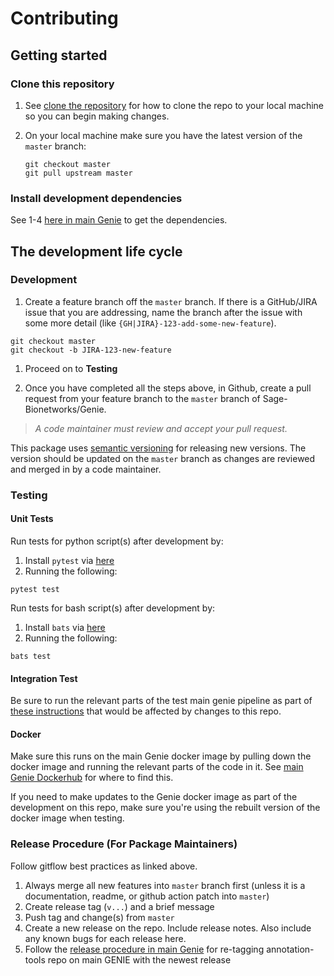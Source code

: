 # Contributing

## Getting started

### Clone this repository
1. See [clone the repository](https://help.github.com/articles/cloning-a-repository/) for how to clone the repo to your local machine so you can begin making changes.
1. On your local machine make sure you have the latest version of the `master` branch:

    ```
    git checkout master
    git pull upstream master
    ```

### Install development dependencies

See 1-4 [here in main Genie](https://github.com/Sage-Bionetworks/Genie#developing-locally) to get the dependencies.

## The development life cycle

### Development

1. Create a feature branch off the `master` branch. If there is a GitHub/JIRA issue that you are addressing, name the branch after the issue with some more detail (like `{GH|JIRA}-123-add-some-new-feature`).

```
git checkout master
git checkout -b JIRA-123-new-feature
```

1. Proceed on to **Testing**

1. Once you have completed all the steps above, in Github, create a pull request from your feature branch to the `master` branch of Sage-Bionetworks/Genie.

> *A code maintainer must review and accept your pull request.*

This package uses [semantic versioning](https://semver.org/) for releasing new versions. The version should be updated on the `master` branch as changes are reviewed and merged in by a code maintainer.

### Testing

#### Unit Tests

Run tests for python script(s) after development by:

1. Install `pytest` via [here](https://docs.pytest.org/en/6.2.x/getting-started.html#install-pytest)
2. Running the following:

```
pytest test
```

Run tests for bash script(s) after development by:

1. Install `bats` via [here](https://bats-core.readthedocs.io/en/stable/installation.html)
2. Running the following:

```
bats test
```

#### Integration Test

Be sure to run the relevant parts of the test main genie pipeline as part of [these instructions](https://github.com/Sage-Bionetworks/Genie/#developing-locally) that would be affected by changes to this repo.

#### Docker

Make sure this runs on the main Genie docker image by pulling down the docker image and running the relevant parts of the code in it. See [main Genie Dockerhub](https://github.com/Sage-Bionetworks/Genie/blob/main/CONTRIBUTING.md#dockerhub) for where to find this.

If you need to make updates to the Genie docker image as part of the development on this repo, make sure you're using the rebuilt version of the docker image when testing.

### Release Procedure (For Package Maintainers)

Follow gitflow best practices as linked above.

1. Always merge all new features into `master` branch first (unless it is a documentation, readme, or github action patch into `master`)
1. Create release tag (`v...`) and a brief message
1. Push tag and change(s) from `master`
1. Create a new release on the repo. Include release notes.  Also include any known bugs for each release here.
1. Follow the [release procedure in main Genie](https://github.com/Sage-Bionetworks/Genie/blob/main/CONTRIBUTING.md#release-procedure-for-package-maintainers) for re-tagging annotation-tools repo on main GENIE with the newest release